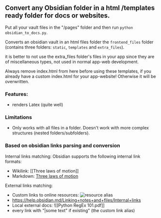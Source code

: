 ## Convert any Obsidian folder in a html /templates ready folder for docs or websites. 

Put all your vault files in the "/pages" folder and then run `python obsidian_to_docs.py`.

Converts an obsidian vault in an html files folder the `frontend_files` folder (contains three folders: `static`, `templates` and `extra_files`).

it is better to not use the extra_files folder's files in your app since they are of miscellaneous types, not used in normal app-web development.  

Always remove index.html from here before using these templates, if you already have
a custom index.html for your app-website! Otherwise it will be overwritten.

### Features:
- renders Latex (quite well)


### Limitations
- Only works with all files in a folder. Doesn't work with more complex structures (nested folders/subfolders).


### Based on obsidian links parsing and conversion

Internal links matching:
Obsidian supports the following internal link formats:
- Wikilink: [[Three laws of motion]]
- Markdown: [Three laws of motion](Three%20laws%20of%20motion.md)

External links matching:
- Custom links to online resources: ![resource alias](http://path/to/source/file)
- https://help.obsidian.md/Linking+notes+and+files/Internal+links
- Local external docs: ![[Python RegEx 101.pdf]]
- every link with "|some text" if existing" (the custom link alias)

